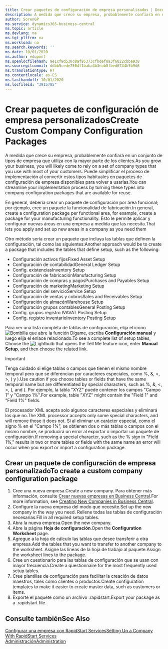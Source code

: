 ```yaml
---
title: Crear paquetes de configuración de empresa personalizados | Documentos de Microsoft
description: A medida que crece su empresa, probablemente confiará en un conjunto de tipos de empresa que utiliza con la mayor parte de los clientes. Puede simplificar el proceso de implementación al convertir estos tipos habituales en paquetes de configuración de empresa disponibles para volver a usarlas.
author: SorenGP
ms.service: dynamics365-business-central
ms.topic: article
ms.devlang: na
ms.tgt_pltfrm: na
ms.workload: na
ms.search.keywords: ''
ms.date: 10/01/2020
ms.author: edupont
ms.openlocfilehash: 9e1cf9d530c8af95373cfbdef8a3f6822cbba938
ms.sourcegitcommit: ddbb5cede750df1baba4b3eab8fbed6744b5b9d6
ms.translationtype: HT
ms.contentlocale: es-ES
ms.lasthandoff: 10/01/2020
ms.locfileid: "3915785"
---
```

# <a name="create-custom-company-configuration-packages"></a><span data-ttu-id="a70b5-104">Crear paquetes de configuración de empresa personalizados</span><span class="sxs-lookup"><span data-stu-id="a70b5-104">Create Custom Company Configuration Packages</span></span>
<span data-ttu-id="a70b5-105">A medida que crece su empresa, probablemente confiará en un conjunto de tipos de empresa que utiliza con la mayor parte de los clientes.</span><span class="sxs-lookup"><span data-stu-id="a70b5-105">As you grow your business, you will likely come to rely on a set of company types that you use with most of your customers.</span></span> <span data-ttu-id="a70b5-106">Puede simplificar el proceso de implementación al convertir estos tipos habituales en paquetes de configuración de empresa disponibles para volver a usarlas.</span><span class="sxs-lookup"><span data-stu-id="a70b5-106">You can streamline your implementation process by turning these types into company configuration packages that are available for reuse.</span></span>  

<span data-ttu-id="a70b5-107">En general, debería crear un paquete de configuración por área funcional; por ejemplo, cree un paquete la funcionalidad de fabricación.</span><span class="sxs-lookup"><span data-stu-id="a70b5-107">In general, create a configuration package per functional area, for example, create a package for your manufacturing functionality.</span></span> <span data-ttu-id="a70b5-108">Esto le permite aplicar y configurar nuevas áreas en una empresa a medida que las necesita.</span><span class="sxs-lookup"><span data-stu-id="a70b5-108">That lets you apply and set up new areas in a company as you need them</span></span>  

<span data-ttu-id="a70b5-109">Otro método sería crear un paquete que incluya las tablas que definen la configuración, tal como las siguientes:</span><span class="sxs-lookup"><span data-stu-id="a70b5-109">Another approach would be to create a package that includes the tables that define setup, such as the following:</span></span>  

-   <span data-ttu-id="a70b5-110">Configuración activos fijos</span><span class="sxs-lookup"><span data-stu-id="a70b5-110">Fixed Asset Setup</span></span>  
-   <span data-ttu-id="a70b5-111">Configuración de contabilidad</span><span class="sxs-lookup"><span data-stu-id="a70b5-111">General Ledger Setup</span></span>  
-   <span data-ttu-id="a70b5-112">Config. existencias</span><span class="sxs-lookup"><span data-stu-id="a70b5-112">Inventory Setup</span></span>  
-   <span data-ttu-id="a70b5-113">Configuración de fabricación</span><span class="sxs-lookup"><span data-stu-id="a70b5-113">Manufacturing Setup</span></span>  
-   <span data-ttu-id="a70b5-114">Configuración de compras y pagos</span><span class="sxs-lookup"><span data-stu-id="a70b5-114">Purchases and Payables Setup</span></span>  
-   <span data-ttu-id="a70b5-115">Configuración de marketing</span><span class="sxs-lookup"><span data-stu-id="a70b5-115">Marketing Setup</span></span>  
-   <span data-ttu-id="a70b5-116">Configuración del servicio</span><span class="sxs-lookup"><span data-stu-id="a70b5-116">Service Setup</span></span>  
-   <span data-ttu-id="a70b5-117">Configuración de ventas y cobros</span><span class="sxs-lookup"><span data-stu-id="a70b5-117">Sales and Receivables Setup</span></span>  
-   <span data-ttu-id="a70b5-118">Configuración de almacén</span><span class="sxs-lookup"><span data-stu-id="a70b5-118">Warehouse Setup</span></span>  
-   <span data-ttu-id="a70b5-119">Configuración grupos contables</span><span class="sxs-lookup"><span data-stu-id="a70b5-119">General Posting Setup</span></span>  
-   <span data-ttu-id="a70b5-120">Config. grupos registro IVA</span><span class="sxs-lookup"><span data-stu-id="a70b5-120">VAT Posting Setup</span></span>  
-   <span data-ttu-id="a70b5-121">Config. registro inventario</span><span class="sxs-lookup"><span data-stu-id="a70b5-121">Inventory Posting Setup</span></span>  

<span data-ttu-id="a70b5-122">Para ver una lista completa de tablas de configuración, elija el icono ![Bombilla que abre la función Dígame](media/ui-search/search_small.png "Dígame qué desea hacer"), escriba **Configuración manual** y luego elija el enlace relacionado.</span><span class="sxs-lookup"><span data-stu-id="a70b5-122">To see a complete list of setup tables, Choose the ![Lightbulb that opens the Tell Me feature](media/ui-search/search_small.png "Tell me what you want to do") icon, enter **Manual Setup**, and then choose the related link.</span></span>  

> [!IMPORTANT]
> <span data-ttu-id="a70b5-123">Tenga cuidado si elige tablas o campos que tienen el mismo nombre temporal pero que se diferencian por caracteres especiales, como %, &, <, >, ( y ).</span><span class="sxs-lookup"><span data-stu-id="a70b5-123">Use caution if you choose tables or fields that have the same temporal name but are differentiated by special characters, such as %, &, <, >, (, and ).</span></span> <span data-ttu-id="a70b5-124">Por ejemplo, la tabla "XYZ" puede contener los campos "Campo 1" y "Campo 1%".</span><span class="sxs-lookup"><span data-stu-id="a70b5-124">For example, table "XYZ" might contain the "Field 1" and "Field 1%" fields.</span></span>
>
> <span data-ttu-id="a70b5-125">El procesador XML acepta solo algunos caracteres especiales y eliminará los que no.</span><span class="sxs-lookup"><span data-stu-id="a70b5-125">The XML processor accepts only some special characters, and will remove those it does not.</span></span> <span data-ttu-id="a70b5-126">Si al eliminar un carácter especial, como el signo % en el "Campo 1%", se obtienen dos o más tablas o campos con el mismo nombre, se producirá un error al exportar o importar un paquete de configuración.</span><span class="sxs-lookup"><span data-stu-id="a70b5-126">If removing a special character, such as the % sign in "Field 1%," results in two or more tables or fields with the same name an error will occur when you export or import a configuration package.</span></span>

## <a name="to-create-a-custom-company-configuration-package"></a><span data-ttu-id="a70b5-127">Crear un paquete de configuración de empresa personalizado</span><span class="sxs-lookup"><span data-stu-id="a70b5-127">To create a custom company configuration package</span></span>  
1.  <span data-ttu-id="a70b5-128">Cree una nueva empresa.</span><span class="sxs-lookup"><span data-stu-id="a70b5-128">Create a new company.</span></span> <span data-ttu-id="a70b5-129">Para obtener más información, consulte [Crear nuevas empresas en Business Central](about-new-company.md).</span><span class="sxs-lookup"><span data-stu-id="a70b5-129">For more information, see [Creating New Companies in Business Central](about-new-company.md).</span></span>  
3.  <span data-ttu-id="a70b5-130">Configure la nueva empresa del modo que necesite.</span><span class="sxs-lookup"><span data-stu-id="a70b5-130">Set up the new company in the way you need.</span></span> <span data-ttu-id="a70b5-131">Rellene todas las tablas de configuración necesarias.</span><span class="sxs-lookup"><span data-stu-id="a70b5-131">Fill in all required setup tables.</span></span>  
4.  <span data-ttu-id="a70b5-132">Abra la nueva empresa.</span><span class="sxs-lookup"><span data-stu-id="a70b5-132">Open the new company.</span></span>
5. <span data-ttu-id="a70b5-133">Abre la página **Hoja de configuración**.</span><span class="sxs-lookup"><span data-stu-id="a70b5-133">Open the **Configuration Worksheet** page.</span></span>  
6.  <span data-ttu-id="a70b5-134">Agregue a la hoja de cálculo las tablas que desee transferir a otra empresa.</span><span class="sxs-lookup"><span data-stu-id="a70b5-134">Add the tables that you want to transfer to another company to the worksheet.</span></span> <span data-ttu-id="a70b5-135">Asigne las líneas de la hoja de trabajo al paquete.</span><span class="sxs-lookup"><span data-stu-id="a70b5-135">Assign the worksheet lines to the package.</span></span>  
7.  <span data-ttu-id="a70b5-136">Cree un cuestionario para las tablas de configuración que se usan con mayor frecuencia.</span><span class="sxs-lookup"><span data-stu-id="a70b5-136">Create a questionnaire for the most frequently used setup tables.</span></span>  
8.  <span data-ttu-id="a70b5-137">Cree plantillas de configuración para facilitar la creación de datos maestros, tales como clientes o productos.</span><span class="sxs-lookup"><span data-stu-id="a70b5-137">Create configuration templates to make it easier to create master data, such as customers or items.</span></span>  
9.  <span data-ttu-id="a70b5-138">Exporte el paquete como un archivo .rapidstart.</span><span class="sxs-lookup"><span data-stu-id="a70b5-138">Export your package as a .rapidstart file.</span></span>  

## <a name="see-also"></a><span data-ttu-id="a70b5-139">Consulte también</span><span class="sxs-lookup"><span data-stu-id="a70b5-139">See Also</span></span>  
[<span data-ttu-id="a70b5-140">Configurar una empresa con RapidStart Services</span><span class="sxs-lookup"><span data-stu-id="a70b5-140">Setting Up a Company With RapidStart Services</span></span>](admin-set-up-a-company-with-rapidstart.md)  
[<span data-ttu-id="a70b5-141">Administración</span><span class="sxs-lookup"><span data-stu-id="a70b5-141">Administration</span></span>](admin-setup-and-administration.md)
